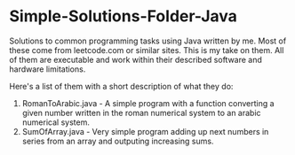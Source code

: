 # Simple-Solutions-Folder-Java

Solutions to common programming tasks using Java written by me.
Most of these come from leetcode.com or similar sites. This is my take on them.
All of them are executable and work within their described software and hardware limitations.

Here's a list of them with a short description of what they do:

1. RomanToArabic.java - A simple program with a function converting a given number written in the roman numerical system to an arabic numerical system.
2. SumOfArray.java - Very simple program adding up next numbers in series from an array and outputing increasing sums.
